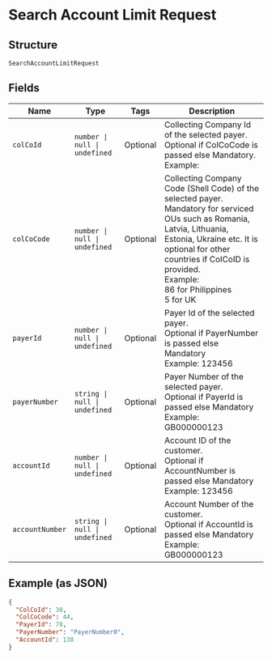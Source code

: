 
# Search Account Limit Request

## Structure

`SearchAccountLimitRequest`

## Fields

| Name | Type | Tags | Description |
|  --- | --- | --- | --- |
| `colCoId` | `number \| null \| undefined` | Optional | Collecting Company Id of the selected payer.<br>Optional if ColCoCode is passed else Mandatory.<br>Example: |
| `colCoCode` | `number \| null \| undefined` | Optional | Collecting Company Code (Shell Code) of the selected payer.<br>Mandatory for serviced OUs such as Romania, Latvia, Lithuania, Estonia, Ukraine etc. It is optional for other countries if ColCoID is provided.<br>Example:<br>86 for Philippines<br>5 for UK |
| `payerId` | `number \| null \| undefined` | Optional | Payer Id of the selected payer.<br>Optional if PayerNumber is passed else Mandatory<br>Example: 123456 |
| `payerNumber` | `string \| null \| undefined` | Optional | Payer Number of the selected payer.<br>Optional if PayerId is passed else Mandatory<br>Example: GB000000123 |
| `accountId` | `number \| null \| undefined` | Optional | Account ID of the customer.<br>Optional if AccountNumber is passed else Mandatory<br>Example: 123456 |
| `accountNumber` | `string \| null \| undefined` | Optional | Account Number of the customer.<br>Optional if AccountId is passed else Mandatory<br>Example: GB000000123 |

## Example (as JSON)

```json
{
  "ColCoId": 30,
  "ColCoCode": 44,
  "PayerId": 78,
  "PayerNumber": "PayerNumber0",
  "AccountId": 138
}
```

